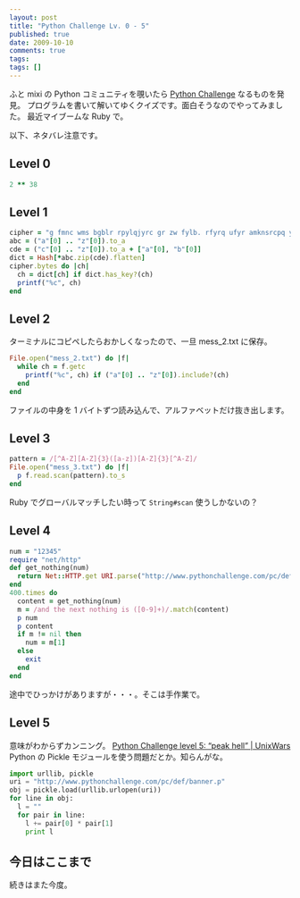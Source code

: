 ```yaml
---
layout: post
title: "Python Challenge Lv. 0 - 5"
published: true
date: 2009-10-10
comments: true
tags:
tags: []
---
```


ふと mixi の Python コミュニティを覗いたら [Python Challenge](http://www.pythonchallenge.com) なるものを発見。
プログラムを書いて解いてゆくクイズです。面白そうなのでやってみました。
最近マイブームな Ruby で。

以下、ネタバレ注意です。

## Level 0

```rb
2 ** 38
```

## Level 1

```rb
cipher = "g fmnc wms bgblr rpylqjyrc gr zw fylb. rfyrq ufyr amknsrcpq ypc dmp. bmgle gr gl zw fylb gq glcddgagclr ylb rfyr'q ufw rfgq rcvr gq qm jmle. sqgle qrpgle.kyicrpylq() gq pcamkkclbcb. lmu ynnjw ml rfc spj."
abc = ("a"[0] .. "z"[0]).to_a
cde = ("c"[0] .. "z"[0]).to_a + ["a"[0], "b"[0]]
dict = Hash[*abc.zip(cde).flatten]
cipher.bytes do |ch|
  ch = dict[ch] if dict.has_key?(ch)
  printf("%c", ch)
end
```

## Level 2

ターミナルにコピペしたらおかしくなったので、一旦 mess_2.txt に保存。

```rb
File.open("mess_2.txt") do |f|
  while ch = f.getc
    printf("%c", ch) if ("a"[0] .. "z"[0]).include?(ch)
  end
end
```

ファイルの中身を 1 バイトずつ読み込んで、アルファベットだけ抜き出します。

## Level 3

```rb
pattern = /[^A-Z][A-Z]{3}([a-z])[A-Z]{3}[^A-Z]/
File.open("mess_3.txt") do |f|
  p f.read.scan(pattern).to_s
end
```

Ruby でグローバルマッチしたい時って `String#scan` 使うしかないの？

## Level 4

```rb
num = "12345"
require "net/http"
def get_nothing(num)
  return Net::HTTP.get URI.parse("http://www.pythonchallenge.com/pc/def/linkedlist.php?nothing=" + num)
end
400.times do
  content = get_nothing(num)
  m = /and the next nothing is ([0-9]+)/.match(content)
  p num
  p content
  if m != nil then
    num = m[1]
  else
    exit
  end
end
```

途中でひっかけがありますが・・・。そこは手作業で。

## Level 5

意味がわからずカンニング。
[Python Challenge level 5: “peak hell” | UnixWars](http://unixwars.com/2007/09/11/python-challenge-level-5-peak-hell/?wscr=1280x800)
Python の Pickle モジュールを使う問題だとか。知らんがな。

```py
import urllib, pickle
uri = "http://www.pythonchallenge.com/pc/def/banner.p"
obj = pickle.load(urllib.urlopen(uri))
for line in obj:
  l = ""
  for pair in line:
    l += pair[0] * pair[1]
    print l
```

## 今日はここまで

続きはまた今度。
